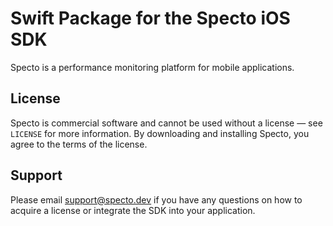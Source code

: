 # Swift Package for the Specto iOS SDK

Specto is a performance monitoring platform for mobile applications.

## License

Specto is commercial software and cannot be used without a license — see `LICENSE` for more information. By downloading and installing Specto, you agree to the terms of the license.

## Support

Please email [support@specto.dev](mailto:support@specto.dev) if you have any questions on how to acquire a license or integrate the SDK into your application.
